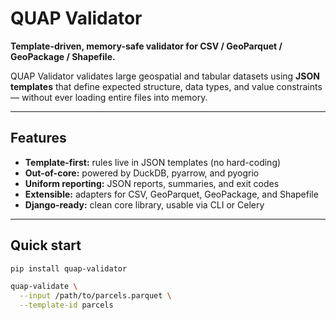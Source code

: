# QUAP Validator

**Template-driven, memory-safe validator for CSV / GeoParquet / GeoPackage / Shapefile.**

QUAP Validator validates large geospatial and tabular datasets using **JSON templates** that define expected structure, data types, and value constraints — without ever loading entire files into memory.

---

## Features

- **Template-first:** rules live in JSON templates (no hard-coding)
- **Out-of-core:** powered by DuckDB, pyarrow, and pyogrio
- **Uniform reporting:** JSON reports, summaries, and exit codes
- **Extensible:** adapters for CSV, GeoParquet, GeoPackage, and Shapefile
- **Django-ready:** clean core library, usable via CLI or Celery

---

## Quick start

```bash
pip install quap-validator

quap-validate \
  --input /path/to/parcels.parquet \
  --template-id parcels
